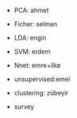 - PCA: ahmet
- Ficher: selman
- LDA: engin
- SVM: erdem
- Nnet: emre+ilke
- unsupervised:emel
- clustering: zübeyir

- survey 
